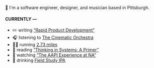 👋 I'm a software engineer, designer, and musician based in Pittsburgh.

#### CURRENTLY —

* ✏️ writing [“Rapid Product Development”](https://amoscato.com/journal/rapid-product-development/)
* 🎧 listening to [The Cinematic Orchestra](https://www.last.fm/music/The+Cinematic+Orchestra/_/Flite)
* 🏃‍♂️ running [2.73 miles](https://www.strava.com/activities/5505182539)
* 📘 reading [“Thinking in Systems: A Primer”](https://www.goodreads.com/book/show/18891716-thinking-in-systems)
* 🍿 watching [“The AAPI Experience at NA”](https://youtu.be/uiccwNSOGjU)
* 🍺 drinking [Field Study IPA](https://untappd.com/user/namoscato/checkin/1041552177)

